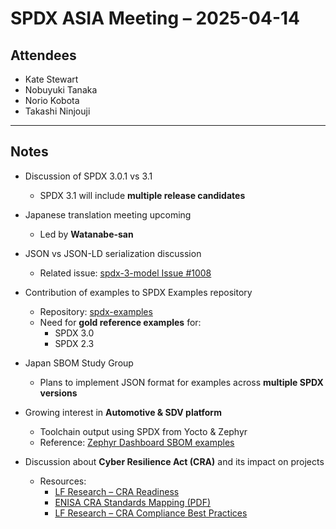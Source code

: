 # SPDX ASIA Meeting – 2025-04-14

## Attendees
- Kate Stewart  
- Nobuyuki Tanaka  
- Norio Kobota  
- Takashi Ninjouji  

---

## Notes

- Discussion of SPDX 3.0.1 vs 3.1
  - SPDX 3.1 will include **multiple release candidates**

- Japanese translation meeting upcoming
  - Led by **Watanabe-san**

- JSON vs JSON-LD serialization discussion  
  - Related issue: [spdx-3-model Issue #1008](https://github.com/spdx/spdx-3-model/issues/1008)

- Contribution of examples to SPDX Examples repository  
  - Repository: [spdx-examples](https://github.com/spdx/spdx-examples)
  - Need for **gold reference examples** for:
    - SPDX 3.0
    - SPDX 2.3

- Japan SBOM Study Group
  - Plans to implement JSON format for examples across **multiple SPDX versions**

- Growing interest in **Automotive & SDV platform**  
  - Toolchain output using SPDX from Yocto & Zephyr  
  - Reference: [Zephyr Dashboard SBOM examples](https://zephyr-dashboard.renode.io/)

- Discussion about **Cyber Resilience Act (CRA)** and its impact on projects
  - Resources:
    - [LF Research – CRA Readiness](https://www.linuxfoundation.org/research/cra-readiness)
    - [ENISA CRA Standards Mapping (PDF)](https://www.enisa.europa.eu/sites/default/files/2024-11/Cyber%20Resilience%20Act%20Requirements%20Standards%20Mapping%20-%20final_with_identifiers_0.pdf)
    - [LF Research – CRA Compliance Best Practices](https://www.linuxfoundation.org/research/cra-compliance-best-practices)
